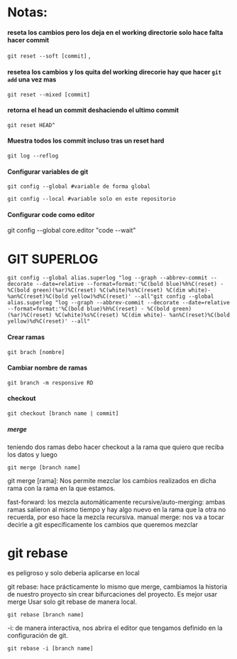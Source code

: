 # Notas:

#### reseta los cambios pero los deja en el working directorie solo hace falta hacer commit 
```git reset --soft [commit]``` , 

#### resetea los cambios y los quita del working direcorie hay que hacer ```git add``` una vez mas
```git reset --mixed [commit] ```  

#### retorna el head un commit deshaciendo el ultimo commit 
```
git reset HEAD^
```

#### Muestra todos los commit incluso tras un reset hard
```
git log --reflog
```

#### Configurar variables de git 
```
git config --global #variable de forma global

git config --local #variable solo en este repositorio
```

#### Configurar code como editor
git config --global core.editor "code --wait"

# GIT SUPERLOG
```
git config --global alias.superlog "log --graph --abbrev-commit --decorate --date=relative --format=format:'%C(bold blue)%h%C(reset) - %C(bold green)(%ar)%C(reset) %C(white)%s%C(reset) %C(dim white)- %an%C(reset)%C(bold yellow)%d%C(reset)' --all"git config --global alias.superlog "log --graph --abbrev-commit --decorate --date=relative --format=format:'%C(bold blue)%h%C(reset) - %C(bold green)(%ar)%C(reset) %C(white)%s%C(reset) %C(dim white)- %an%C(reset)%C(bold yellow)%d%C(reset)' --all"
```


#### Crear ramas
```
git brach [nombre]
```

#### Cambiar nombre de ramas
```
git branch -m responsive RD

```

#### checkout

```
git checkout [branch name | commit]
```

##### merge

teniendo dos ramas debo hacer checkout a la rama que quiero que reciba los datos 
y luego
```
git merge [branch name]
```

git merge [rama]: Nos permite mezclar los cambios realizados en dicha rama con la rama en la que estamos.

fast-forward: los mezcla automáticamente
recursive/auto-merging: ambas ramas salieron al mismo tiempo y hay algo nuevo en la rama que la otra no recuerda, por eso hace la mezcla recursiva.
manual merge: nos va a tocar decirle a git específicamente los cambios que queremos mezclar

# git rebase
es peligroso y solo deberia aplicarse en local

git rebase: hace prácticamente lo mismo que merge, cambiamos la historia de nuestro proyecto sin crear bifurcaciones del proyecto. Es mejor usar merge
Usar solo git rebase de manera local.
```
git rebase [branch name]
```

-i: de manera interactiva, nos abrira el editor que tengamos definido en la configuración de git.
```
git rebase -i [branch name]
```
